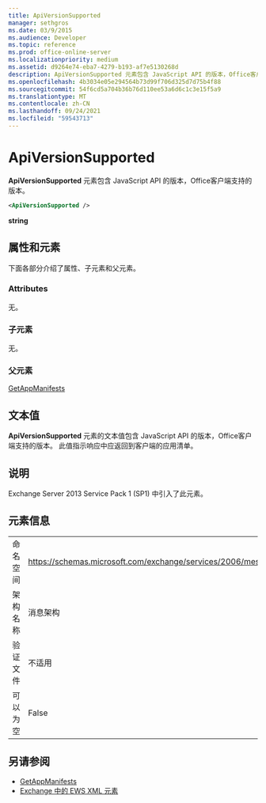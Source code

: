 ```yaml
---
title: ApiVersionSupported
manager: sethgros
ms.date: 03/9/2015
ms.audience: Developer
ms.topic: reference
ms.prod: office-online-server
ms.localizationpriority: medium
ms.assetid: d9264e74-eba7-4279-b193-af7e5130268d
description: ApiVersionSupported 元素包含 JavaScript API 的版本，Office客户端支持的版本。
ms.openlocfilehash: 4b3034e05e294564b73d99f706d325d7d75b4f88
ms.sourcegitcommit: 54f6cd5a704b36b76d110ee53a6d6c1c3e15f5a9
ms.translationtype: MT
ms.contentlocale: zh-CN
ms.lasthandoff: 09/24/2021
ms.locfileid: "59543713"
---
```

# <a name="apiversionsupported"></a>ApiVersionSupported

**ApiVersionSupported** 元素包含 JavaScript API 的版本，Office客户端支持的版本。 
  
```XML
<ApiVersionSupported />
```

 **string**
## <a name="attributes-and-elements"></a>属性和元素

下面各部分介绍了属性、子元素和父元素。
  
### <a name="attributes"></a>Attributes

无。
  
### <a name="child-elements"></a>子元素

无。
  
### <a name="parent-elements"></a>父元素

[GetAppManifests](getappmanifests.md)
  
## <a name="text-value"></a>文本值

**ApiVersionSupported** 元素的文本值包含 JavaScript API 的版本，Office客户端支持的版本。 此值指示响应中应返回到客户端的应用清单。 
  
## <a name="remarks"></a>说明

Exchange Server 2013 Service Pack 1 (SP1) 中引入了此元素。
  
## <a name="element-information"></a>元素信息

|||
|:-----|:-----|
|命名空间  <br/> | https://schemas.microsoft.com/exchange/services/2006/messages  <br/> |
|架构名称  <br/> |消息架构  <br/> |
|验证文件  <br/> |不适用  <br/> |
|可以为空  <br/> |False  <br/> |
   
## <a name="see-also"></a>另请参阅

- [GetAppManifests](getappmanifests.md)
- [Exchange 中的 EWS XML 元素](ews-xml-elements-in-exchange.md)

